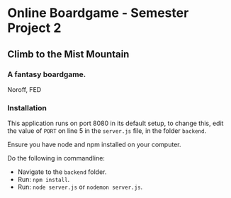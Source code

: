# Online Boardgame - Semester Project 2

## Climb to the Mist Mountain
### A fantasy boardgame.

Noroff, FED

### Installation

This application runs on port 8080 in its default setup, to change this, edit the value of `PORT` on line 5 in the `server.js` file, in the folder `backend`.

Ensure you have node and npm installed on your computer.

Do the following in commandline:
- Navigate to the `backend` folder.
- Run: `npm install`.
- Run: `node server.js` or `nodemon server.js`.
